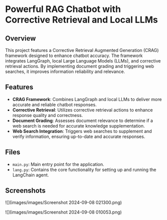 # Powerful RAG Chatbot with Corrective Retrieval and Local LLMs

## Overview

This project features a Corrective Retrieval Augmented Generation (CRAG) framework designed to enhance chatbot accuracy. The framework integrates LangGraph, local Large Language Models (LLMs), and corrective retrieval actions. By implementing document grading and triggering web searches, it improves information reliability and relevance.

## Features

- **CRAG Framework**: Combines LangGraph and local LLMs to deliver more accurate and reliable chatbot responses.
- **Corrective Retrieval**: Utilizes corrective retrieval actions to enhance response quality and correctness.
- **Document Grading**: Assesses document relevance to determine if a web search is needed for accurate knowledge supplementation.
- **Web Search Integration**: Triggers web searches to supplement and verify information, ensuring up-to-date and accurate responses.


## Files

- `main.py`: Main entry point for the application.
- `lang.py`: Contains the core functionality for setting up and running the LangChain agent.

## Screenshots

![](images/images/Screenshot 2024-09-08 021300.png)

![](images/images/Screenshot 2024-09-08 010053.png)
